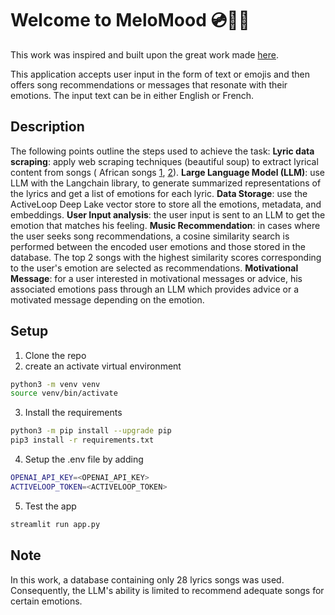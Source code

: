 # Welcome to MeloMood 💿🎵💬

This work was inspired and built upon the great work made [here](https://github.com/FrancescoSaverioZuppichini/FairytaleDJ/tree/main).

This application accepts user input in the form of text or emojis and then offers song recommendations or messages that resonate with their emotions. 
The input text can be in either English or French.

## Description

The following points outline the steps used to achieve the task:
**Lyric data scraping**: apply web scraping techniques (beautiful soup) to extract lyrical content from songs ( African songs [1](https://afrikalyrics.com/top-lyrics), [2](https://afrikalyrics.com/language/French)).
**Large Language Model (LLM)**: use LLM with the Langchain library, to generate summarized representations of the lyrics and get a list of emotions for each lyric.
**Data Storage**: use the ActiveLoop Deep Lake vector store to store all the emotions, metadata, and embeddings.
**User Input analysis**: the user input is sent to an LLM to get the emotion that matches his feeling.
**Music Recommendation**: in cases where the user seeks song recommendations,  a cosine similarity search is performed between the encoded user emotions and those stored in the database. The top 2 songs with the highest similarity scores corresponding to the user's emotion are selected as recommendations.
**Motivational Message**: for a user interested in motivational messages or advice, his associated emotions pass through an LLM which  provides advice or a motivated message depending on the emotion.


## Setup

1. Clone the repo 
2. create an activate virtual environment
```bash
python3 -m venv venv
source venv/bin/activate
   ```
3. Install the requirements
```bash
python3 -m pip install --upgrade pip
pip3 install -r requirements.txt
   ```
4. Setup the .env file by adding
  ```bash
OPENAI_API_KEY=<OPENAI_API_KEY>
ACTIVELOOP_TOKEN=<ACTIVELOOP_TOKEN>
   ```
5. Test the app
```bash
streamlit run app.py
```

## Note 
In this work, a database containing only 28 lyrics songs was used. Consequently, the LLM's ability is limited to recommend adequate songs for certain emotions.
